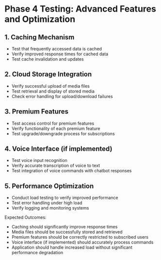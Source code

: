 # Phase 4 Testing: Advanced Features and Optimization

## 1. Caching Mechanism
- Test that frequently accessed data is cached
- Verify improved response times for cached data
- Test cache invalidation and updates

## 2. Cloud Storage Integration
- Verify successful upload of media files
- Test retrieval and display of stored media
- Check error handling for upload/download failures

## 3. Premium Features
- Test access control for premium features
- Verify functionality of each premium feature
- Test upgrade/downgrade process for subscriptions

## 4. Voice Interface (if implemented)
- Test voice input recognition
- Verify accurate transcription of voice to text
- Test integration of voice commands with chatbot responses

## 5. Performance Optimization
- Conduct load testing to verify improved performance
- Test error handling under high load
- Verify logging and monitoring systems

Expected Outcomes:
- Caching should significantly improve response times
- Media files should be successfully stored and retrieved
- Premium features should be correctly restricted to subscribed users
- Voice interface (if implemented) should accurately process commands
- Application should handle increased load without significant performance degradation